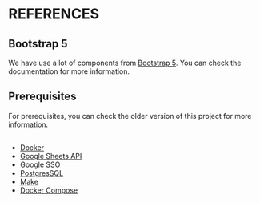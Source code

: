 # REFERENCES

## Bootstrap 5

We have use a lot of components from [Bootstrap 5](https://getbootstrap.com/docs/5.0/getting-started/introduction/). You can check the documentation for more information.

## Prerequisites

For prerequisites, you can check the older version of this project for more information.

## 


- [Docker](https://docs.docker.com/)
- [Google Sheets API](https://developers.google.com/sheets/api)
- [Google SSO](https://developers.google.com/identity/protocols/oauth2)
- [PostgresSQL](https://www.postgresql.org/)
- [Make](https://www.gnu.org/software/make/manual/make.html)
- [Docker Compose](https://docs.docker.com/compose/)